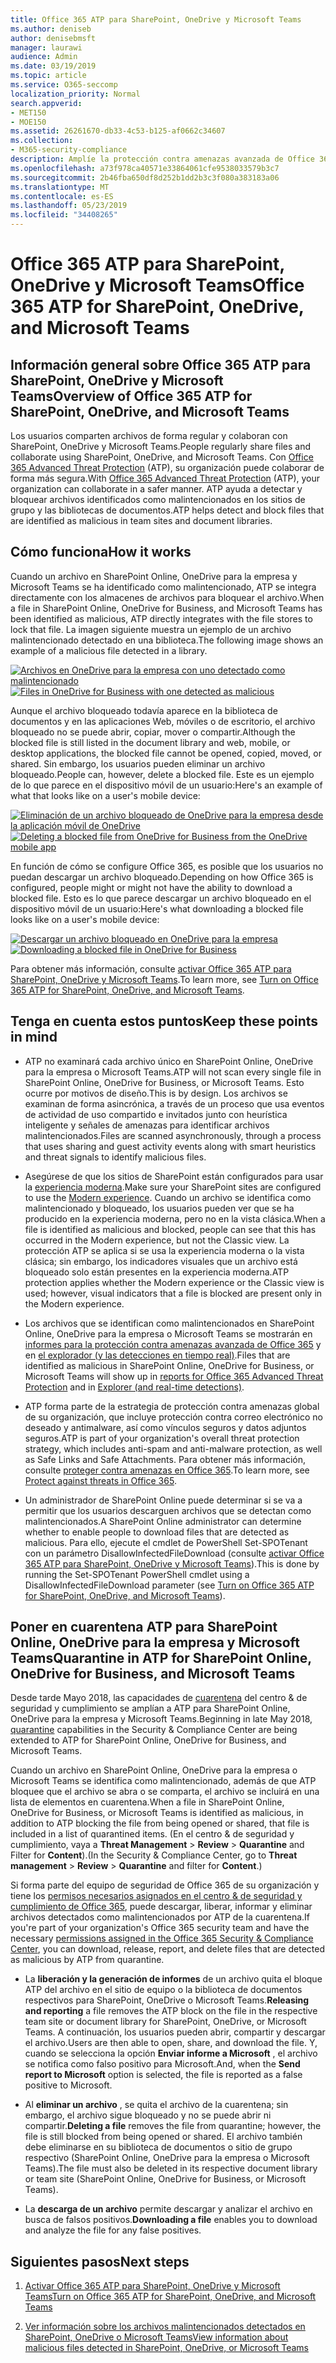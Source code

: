 ```yaml
---
title: Office 365 ATP para SharePoint, OneDrive y Microsoft Teams
ms.author: deniseb
author: denisebmsft
manager: laurawi
audience: Admin
ms.date: 03/19/2019
ms.topic: article
ms.service: O365-seccomp
localization_priority: Normal
search.appverid:
- MET150
- MOE150
ms.assetid: 26261670-db33-4c53-b125-af0662c34607
ms.collection:
- M365-security-compliance
description: Amplíe la protección contra amenazas avanzada de Office 365 a los archivos de SharePoint Online, OneDrive para la empresa y Microsoft Teams para permitir una colaboración más segura para su organización.
ms.openlocfilehash: a73f978ca40571e33864061cfe9538033579b3c7
ms.sourcegitcommit: 2b46fba650df8d252b1dd2b3c3f080a383183a06
ms.translationtype: MT
ms.contentlocale: es-ES
ms.lasthandoff: 05/23/2019
ms.locfileid: "34408265"
---
```

# <a name="office-365-atp-for-sharepoint-onedrive-and-microsoft-teams"></a><span data-ttu-id="73399-103">Office 365 ATP para SharePoint, OneDrive y Microsoft Teams</span><span class="sxs-lookup"><span data-stu-id="73399-103">Office 365 ATP for SharePoint, OneDrive, and Microsoft Teams</span></span>

## <a name="overview-of-office-365-atp-for-sharepoint-onedrive-and-microsoft-teams"></a><span data-ttu-id="73399-104">Información general sobre Office 365 ATP para SharePoint, OneDrive y Microsoft Teams</span><span class="sxs-lookup"><span data-stu-id="73399-104">Overview of Office 365 ATP for SharePoint, OneDrive, and Microsoft Teams</span></span>

<span data-ttu-id="73399-105">Los usuarios comparten archivos de forma regular y colaboran con SharePoint, OneDrive y Microsoft Teams.</span><span class="sxs-lookup"><span data-stu-id="73399-105">People regularly share files and collaborate using SharePoint, OneDrive, and Microsoft Teams.</span></span> <span data-ttu-id="73399-106">Con [Office 365 Advanced Threat Protection](office-365-atp.md) (ATP), su organización puede colaborar de forma más segura.</span><span class="sxs-lookup"><span data-stu-id="73399-106">With [Office 365 Advanced Threat Protection](office-365-atp.md) (ATP), your organization can collaborate in a safer manner.</span></span> <span data-ttu-id="73399-107">ATP ayuda a detectar y bloquear archivos identificados como malintencionados en los sitios de grupo y las bibliotecas de documentos.</span><span class="sxs-lookup"><span data-stu-id="73399-107">ATP helps detect and block files that are identified as malicious in team sites and document libraries.</span></span>  
  
## <a name="how-it-works"></a><span data-ttu-id="73399-108">Cómo funciona</span><span class="sxs-lookup"><span data-stu-id="73399-108">How it works</span></span>

<span data-ttu-id="73399-109">Cuando un archivo en SharePoint Online, OneDrive para la empresa y Microsoft Teams se ha identificado como malintencionado, ATP se integra directamente con los almacenes de archivos para bloquear el archivo.</span><span class="sxs-lookup"><span data-stu-id="73399-109">When a file in SharePoint Online, OneDrive for Business, and Microsoft Teams has been identified as malicious, ATP directly integrates with the file stores to lock that file.</span></span> <span data-ttu-id="73399-110">La imagen siguiente muestra un ejemplo de un archivo malintencionado detectado en una biblioteca.</span><span class="sxs-lookup"><span data-stu-id="73399-110">The following image shows an example of a malicious file detected in a library.</span></span>
  
<span data-ttu-id="73399-111">[![Archivos en OneDrive para la empresa con uno detectado como malintencionado](media/2bba71cc-7ad1-4799-8b9d-d56f923db3a7.png)](https://support.office.com/article/01e902ad-a903-4e0f-b093-1e1ac0c37ad2)</span><span class="sxs-lookup"><span data-stu-id="73399-111">[![Files in OneDrive for Business with one detected as malicious](media/2bba71cc-7ad1-4799-8b9d-d56f923db3a7.png)](https://support.office.com/article/01e902ad-a903-4e0f-b093-1e1ac0c37ad2)</span></span>
  
<span data-ttu-id="73399-112">Aunque el archivo bloqueado todavía aparece en la biblioteca de documentos y en las aplicaciones Web, móviles o de escritorio, el archivo bloqueado no se puede abrir, copiar, mover o compartir.</span><span class="sxs-lookup"><span data-stu-id="73399-112">Although the blocked file is still listed in the document library and web, mobile, or desktop applications, the blocked file cannot be opened, copied, moved, or shared.</span></span> <span data-ttu-id="73399-113">Sin embargo, los usuarios pueden eliminar un archivo bloqueado.</span><span class="sxs-lookup"><span data-stu-id="73399-113">People can, however, delete a blocked file.</span></span> <span data-ttu-id="73399-114">Este es un ejemplo de lo que parece en el dispositivo móvil de un usuario:</span><span class="sxs-lookup"><span data-stu-id="73399-114">Here's an example of what that looks like on a user's mobile device:</span></span>
  
<span data-ttu-id="73399-115">[![Eliminación de un archivo bloqueado de OneDrive para la empresa desde la aplicación móvil de OneDrive](media/cb1c1705-fd0a-45b8-9a26-c22503011d54.png)](https://support.office.com/article/01e902ad-a903-4e0f-b093-1e1ac0c37ad2)</span><span class="sxs-lookup"><span data-stu-id="73399-115">[![Deleting a blocked file from OneDrive for Business from the OneDrive mobile app](media/cb1c1705-fd0a-45b8-9a26-c22503011d54.png)](https://support.office.com/article/01e902ad-a903-4e0f-b093-1e1ac0c37ad2)</span></span>
  
<span data-ttu-id="73399-116">En función de cómo se configure Office 365, es posible que los usuarios no puedan descargar un archivo bloqueado.</span><span class="sxs-lookup"><span data-stu-id="73399-116">Depending on how Office 365 is configured, people might or might not have the ability to download a blocked file.</span></span> <span data-ttu-id="73399-117">Esto es lo que parece descargar un archivo bloqueado en el dispositivo móvil de un usuario:</span><span class="sxs-lookup"><span data-stu-id="73399-117">Here's what downloading a blocked file looks like on a user's mobile device:</span></span>
  
<span data-ttu-id="73399-118">[![Descargar un archivo bloqueado en OneDrive para la empresa](media/be288a82-bdd8-4371-93d8-1783db3b61bc.png)](https://support.office.com/article/01e902ad-a903-4e0f-b093-1e1ac0c37ad2)</span><span class="sxs-lookup"><span data-stu-id="73399-118">[![Downloading a blocked file in OneDrive for Business](media/be288a82-bdd8-4371-93d8-1783db3b61bc.png)](https://support.office.com/article/01e902ad-a903-4e0f-b093-1e1ac0c37ad2)</span></span>
  
<span data-ttu-id="73399-119">Para obtener más información, consulte [activar Office 365 ATP para SharePoint, OneDrive y Microsoft Teams](turn-on-atp-for-spo-odb-and-teams.md).</span><span class="sxs-lookup"><span data-stu-id="73399-119">To learn more, see [Turn on Office 365 ATP for SharePoint, OneDrive, and Microsoft Teams](turn-on-atp-for-spo-odb-and-teams.md).</span></span>
  
## <a name="keep-these-points-in-mind"></a><span data-ttu-id="73399-120">Tenga en cuenta estos puntos</span><span class="sxs-lookup"><span data-stu-id="73399-120">Keep these points in mind</span></span>

- <span data-ttu-id="73399-121">ATP no examinará cada archivo único en SharePoint Online, OneDrive para la empresa o Microsoft Teams.</span><span class="sxs-lookup"><span data-stu-id="73399-121">ATP will not scan every single file in SharePoint Online, OneDrive for Business, or Microsoft Teams.</span></span> <span data-ttu-id="73399-122">Esto ocurre por motivos de diseño.</span><span class="sxs-lookup"><span data-stu-id="73399-122">This is by design.</span></span> <span data-ttu-id="73399-123">Los archivos se examinan de forma asincrónica, a través de un proceso que usa eventos de actividad de uso compartido e invitados junto con heurística inteligente y señales de amenazas para identificar archivos malintencionados.</span><span class="sxs-lookup"><span data-stu-id="73399-123">Files are scanned asynchronously, through a process that uses sharing and guest activity events along with smart heuristics and threat signals to identify malicious files.</span></span>

- <span data-ttu-id="73399-124">Asegúrese de que los sitios de SharePoint están configurados para usar la [experiencia moderna](https://docs.microsoft.com/sharepoint/guide-to-sharepoint-modern-experience).</span><span class="sxs-lookup"><span data-stu-id="73399-124">Make sure your SharePoint sites are configured to use the [Modern experience](https://docs.microsoft.com/sharepoint/guide-to-sharepoint-modern-experience).</span></span> <span data-ttu-id="73399-125">Cuando un archivo se identifica como malintencionado y bloqueado, los usuarios pueden ver que se ha producido en la experiencia moderna, pero no en la vista clásica.</span><span class="sxs-lookup"><span data-stu-id="73399-125">When a file is identified as malicious and blocked, people can see that this has occurred in the Modern experience, but not the Classic view.</span></span> <span data-ttu-id="73399-126">La protección ATP se aplica si se usa la experiencia moderna o la vista clásica; sin embargo, los indicadores visuales que un archivo está bloqueado solo están presentes en la experiencia moderna.</span><span class="sxs-lookup"><span data-stu-id="73399-126">ATP protection applies whether the Modern experience or the Classic view is used; however, visual indicators that a file is blocked are present only in the Modern experience.</span></span>
    
- <span data-ttu-id="73399-127">Los archivos que se identifican como malintencionados en SharePoint Online, OneDrive para la empresa o Microsoft Teams se mostrarán en [informes para la protección contra amenazas avanzada de Office 365](view-reports-for-atp.md) y en [el explorador (y las detecciones en tiempo real)](threat-explorer.md).</span><span class="sxs-lookup"><span data-stu-id="73399-127">Files that are identified as malicious in SharePoint Online, OneDrive for Business, or Microsoft Teams will show up in [reports for Office 365 Advanced Threat Protection](view-reports-for-atp.md) and in [Explorer (and real-time detections)](threat-explorer.md).</span></span>
    
- <span data-ttu-id="73399-128">ATP forma parte de la estrategia de protección contra amenazas global de su organización, que incluye protección contra correo electrónico no deseado y antimalware, así como vínculos seguros y datos adjuntos seguros.</span><span class="sxs-lookup"><span data-stu-id="73399-128">ATP is part of your organization's overall threat protection strategy, which includes anti-spam and anti-malware protection, as well as Safe Links and Safe Attachments.</span></span> <span data-ttu-id="73399-129">Para obtener más información, consulte [proteger contra amenazas en Office 365](protect-against-threats.md).</span><span class="sxs-lookup"><span data-stu-id="73399-129">To learn more, see [Protect against threats in Office 365](protect-against-threats.md).</span></span>
    
- <span data-ttu-id="73399-130">Un administrador de SharePoint Online puede determinar si se va a permitir que los usuarios descarguen archivos que se detectan como malintencionados.</span><span class="sxs-lookup"><span data-stu-id="73399-130">A SharePoint Online administrator can determine whether to enable people to download files that are detected as malicious.</span></span> <span data-ttu-id="73399-131">Para ello, ejecute el cmdlet de PowerShell Set-SPOTenant con un parámetro DisallowInfectedFileDownload (consulte [activar Office 365 ATP para SharePoint, OneDrive y Microsoft Teams](turn-on-atp-for-spo-odb-and-teams.md)).</span><span class="sxs-lookup"><span data-stu-id="73399-131">This is done by running the Set-SPOTenant PowerShell cmdlet using a DisallowInfectedFileDownload parameter (see [Turn on Office 365 ATP for SharePoint, OneDrive, and Microsoft Teams](turn-on-atp-for-spo-odb-and-teams.md)).</span></span>
    
## <a name="quarantine-in-atp-for-sharepoint-online-onedrive-for-business-and-microsoft-teams"></a><span data-ttu-id="73399-132">Poner en cuarentena ATP para SharePoint Online, OneDrive para la empresa y Microsoft Teams</span><span class="sxs-lookup"><span data-stu-id="73399-132">Quarantine in ATP for SharePoint Online, OneDrive for Business, and Microsoft Teams</span></span>

 <span data-ttu-id="73399-133">Desde tarde Mayo 2018, las capacidades de [cuarentena](quarantine-email-messages.md) del centro &amp; de seguridad y cumplimiento se amplían a ATP para SharePoint Online, OneDrive para la empresa y Microsoft Teams.</span><span class="sxs-lookup"><span data-stu-id="73399-133">Beginning in late May 2018, [quarantine](quarantine-email-messages.md) capabilities in the Security &amp; Compliance Center are being extended to ATP for SharePoint Online, OneDrive for Business, and Microsoft Teams.</span></span>
  
<span data-ttu-id="73399-134">Cuando un archivo en SharePoint Online, OneDrive para la empresa o Microsoft Teams se identifica como malintencionado, además de que ATP bloquee que el archivo se abra o se comparta, el archivo se incluirá en una lista de elementos en cuarentena.</span><span class="sxs-lookup"><span data-stu-id="73399-134">When a file in SharePoint Online, OneDrive for Business, or Microsoft Teams is identified as malicious, in addition to ATP blocking the file from being opened or shared, that file is included in a list of quarantined items.</span></span> <span data-ttu-id="73399-135">(En el centro &amp; de seguridad y cumplimiento, vaya a **Threat Management** \> **Review** \> **Quarantine** and Filter for **Content**).</span><span class="sxs-lookup"><span data-stu-id="73399-135">(In the Security &amp; Compliance Center, go to **Threat management** \> **Review** \> **Quarantine** and filter for **Content**.)</span></span> 
  
<span data-ttu-id="73399-136">Si forma parte del equipo de seguridad de Office 365 de su organización y tiene los [permisos necesarios asignados en el centro &amp; de seguridad y cumplimiento de Office 365](permissions-in-the-security-and-compliance-center.md), puede descargar, liberar, informar y eliminar archivos detectados como malintencionados por ATP de la cuarentena.</span><span class="sxs-lookup"><span data-stu-id="73399-136">If you're part of your organization's Office 365 security team and have the necessary [permissions assigned in the Office 365 Security &amp; Compliance Center](permissions-in-the-security-and-compliance-center.md), you can download, release, report, and delete files that are detected as malicious by ATP from quarantine.</span></span>
  
- <span data-ttu-id="73399-137">La **liberación y la generación de informes** de un archivo quita el bloque ATP del archivo en el sitio de equipo o la biblioteca de documentos respectivos para SharePoint, OneDrive o Microsoft Teams.</span><span class="sxs-lookup"><span data-stu-id="73399-137">**Releasing and reporting** a file removes the ATP block on the file in the respective team site or document library for SharePoint, OneDrive, or Microsoft Teams.</span></span> <span data-ttu-id="73399-138">A continuación, los usuarios pueden abrir, compartir y descargar el archivo.</span><span class="sxs-lookup"><span data-stu-id="73399-138">Users are then able to open, share, and download the file.</span></span> <span data-ttu-id="73399-139">Y, cuando se selecciona la opción **Enviar informe a Microsoft** , el archivo se notifica como falso positivo para Microsoft.</span><span class="sxs-lookup"><span data-stu-id="73399-139">And, when the **Send report to Microsoft** option is selected, the file is reported as a false positive to Microsoft.</span></span> 
    
- <span data-ttu-id="73399-140">Al **eliminar un archivo** , se quita el archivo de la cuarentena; sin embargo, el archivo sigue bloqueado y no se puede abrir ni compartir.</span><span class="sxs-lookup"><span data-stu-id="73399-140">**Deleting a file** removes the file from quarantine; however, the file is still blocked from being opened or shared.</span></span> <span data-ttu-id="73399-141">El archivo también debe eliminarse en su biblioteca de documentos o sitio de grupo respectivo (SharePoint Online, OneDrive para la empresa o Microsoft Teams).</span><span class="sxs-lookup"><span data-stu-id="73399-141">The file must also be deleted in its respective document library or team site (SharePoint Online, OneDrive for Business, or Microsoft Teams).</span></span> 
    
- <span data-ttu-id="73399-142">La **descarga de un archivo** permite descargar y analizar el archivo en busca de falsos positivos.</span><span class="sxs-lookup"><span data-stu-id="73399-142">**Downloading a file** enables you to download and analyze the file for any false positives.</span></span> 
    
## <a name="next-steps"></a><span data-ttu-id="73399-143">Siguientes pasos</span><span class="sxs-lookup"><span data-stu-id="73399-143">Next steps</span></span>

1. [<span data-ttu-id="73399-144">Activar Office 365 ATP para SharePoint, OneDrive y Microsoft Teams</span><span class="sxs-lookup"><span data-stu-id="73399-144">Turn on Office 365 ATP for SharePoint, OneDrive, and Microsoft Teams</span></span>](turn-on-atp-for-spo-odb-and-teams.md)
    
2. [<span data-ttu-id="73399-145">Ver información sobre los archivos malintencionados detectados en SharePoint, OneDrive o Microsoft Teams</span><span class="sxs-lookup"><span data-stu-id="73399-145">View information about malicious files detected in SharePoint, OneDrive, or Microsoft Teams</span></span>](malicious-files-detected-in-spo-odb-or-teams.md)
    
